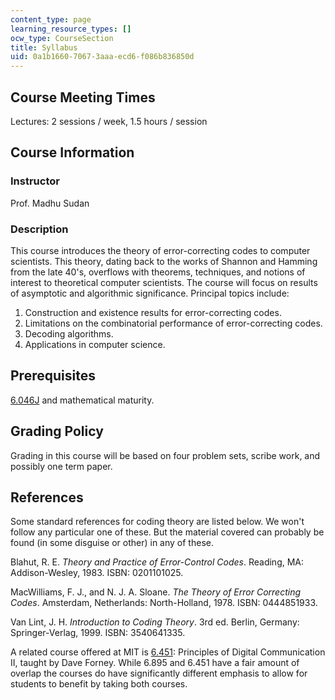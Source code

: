 ```yaml
---
content_type: page
learning_resource_types: []
ocw_type: CourseSection
title: Syllabus
uid: 0a1b1660-7067-3aaa-ecd6-f086b836850d
---
```


Course Meeting Times
--------------------

Lectures: 2 sessions / week, 1.5 hours / session

Course Information
------------------

### Instructor

Prof. Madhu Sudan

### Description

This course introduces the theory of error-correcting codes to computer scientists. This theory, dating back to the works of Shannon and Hamming from the late 40's, overflows with theorems, techniques, and notions of interest to theoretical computer scientists. The course will focus on results of asymptotic and algorithmic significance. Principal topics include:

1.  Construction and existence results for error-correcting codes.
2.  Limitations on the combinatorial performance of error-correcting codes.
3.  Decoding algorithms.
4.  Applications in computer science.

Prerequisites
-------------

[6.046J](/courses/6-046j-introduction-to-algorithms-sma-5503-fall-2005) and mathematical maturity.

Grading Policy
--------------

Grading in this course will be based on four problem sets, scribe work, and possibly one term paper.

References
----------

Some standard references for coding theory are listed below. We won't follow any particular one of these. But the material covered can probably be found (in some disguise or other) in any of these.

Blahut, R. E. _Theory and Practice of Error-Control Codes_. Reading, MA: Addison-Wesley, 1983. ISBN: 0201101025.

MacWilliams, F. J., and N. J. A. Sloane. _The Theory of Error Correcting Codes_. Amsterdam, Netherlands: North-Holland, 1978. ISBN: 0444851933.

Van Lint, J. H. _Introduction to Coding Theory_. 3rd ed. Berlin, Germany: Springer-Verlag, 1999. ISBN: 3540641335.

A related course offered at MIT is [6.451](/courses/6-451-principles-of-digital-communication-ii-spring-2005): Principles of Digital Communication II, taught by Dave Forney. While 6.895 and 6.451 have a fair amount of overlap the courses do have significantly different emphasis to allow for students to benefit by taking both courses.
